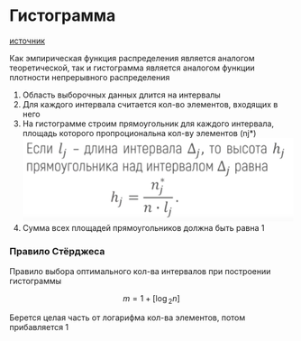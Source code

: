 # Гистограмма

[источник](https://www.youtube.com/watch?v=WgGs15Ftkt4)

Как эмпирическая функция распределения является аналогом теоретической, так и гистограмма является аналогом функции плотности непрерывного распределения

1. Область выборочных данных длится на интервалы
2. Для каждого интервала считается кол-во элементов, входящих в него 
3. На гистограмме строим прямоугольник для каждого интервала, площадь которого пропроциональна кол-ву элементов (nj*)
![](./images/высота%20прямоугольника%20в%20гистограмме.png)
4. Сумма всех площадей прямоугольников должна быть равна 1

### Правило Стёрджеса

Правило выбора оптимального кол-ва интервалов при построении гистограммы  

$$ m = 1 + [\log{_2}{n}] $$ 

Берется целая часть от логарифма кол-ва элементов, потом прибавляется 1